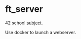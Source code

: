 # ft_server

42 school [subject](https://cdn.intra.42.fr/pdf/pdf/53678/en.subject.pdf).

Use docker to launch a webserver.
